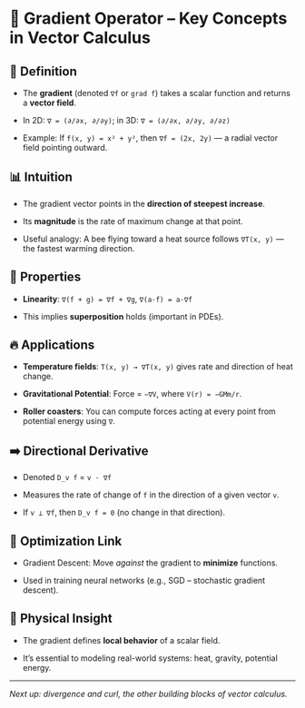 # 🌄 Gradient Operator – Key Concepts in Vector Calculus

## 📘 Definition

- The **gradient** (denoted `∇f` or `grad f`) takes a scalar function and returns a **vector field**.

- In 2D: `∇ = (∂/∂x, ∂/∂y)`; in 3D: `∇ = (∂/∂x, ∂/∂y, ∂/∂z)`

- Example: If `f(x, y) = x² + y²`, then `∇f = (2x, 2y)` — a radial vector field pointing outward.

## 📊 Intuition

- The gradient vector points in the **direction of steepest increase**.

- Its **magnitude** is the rate of maximum change at that point.

- Useful analogy: A bee flying toward a heat source follows `∇T(x, y)` — the fastest warming direction.

## 🔁 Properties

- **Linearity**: `∇(f + g) = ∇f + ∇g`, `∇(a·f) = a·∇f`

- This implies **superposition** holds (important in PDEs).

## 🔥 Applications

- **Temperature fields**: `T(x, y) → ∇T(x, y)` gives rate and direction of heat change.

- **Gravitational Potential**: Force = `−∇V`, where `V(r) = −GMm/r`.

- **Roller coasters**: You can compute forces acting at every point from potential energy using `∇`.

## ➡️ Directional Derivative

- Denoted `D_v f` = `v · ∇f`

- Measures the rate of change of `f` in the direction of a given vector `v`.

- If `v ⟂ ∇f`, then `D_v f = 0` (no change in that direction).

## 🤖 Optimization Link

- Gradient Descent: Move *against* the gradient to **minimize** functions.

- Used in training neural networks (e.g., SGD – stochastic gradient descent).

## 🧠 Physical Insight

- The gradient defines **local behavior** of a scalar field.

- It’s essential to modeling real-world systems: heat, gravity, potential energy.

---

_Next up: divergence and curl, the other building blocks of vector calculus._